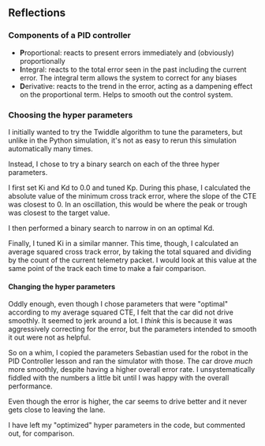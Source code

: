 ## Reflections

### Components of a PID controller

- **P**roportional: reacts to present errors immediately and (obviously) proportionally 
- **I**ntegral: reacts to the total error seen in the past including the current error. The integral term allows the system to correct for any biases
- **D**erivative: reacts to the trend in the error, acting as a dampening effect on the proportional term. Helps to smooth out the control system.

### Choosing the hyper parameters

I initially wanted to try the Twiddle algorithm to tune the parameters, but unlike in the Python simulation, it's not as easy to rerun this simulation automatically many times.

Instead, I chose to try a binary search on each of the three hyper parameters.

I first set Ki and Kd to 0.0 and tuned Kp. During this phase, I calculated the absolute value of the minimum cross track error, where the slope of the CTE was closest to 0. In an oscillation, this would be where the peak or trough was closest to the target value.

I then performed a binary search to narrow in on an optimal Kd.

Finally, I tuned Ki in a similar manner. This time, though, I calculated an average squared cross track error, by taking the total squared and dividing by the count of the current telemetry packet. I would look at this value at the same point of the track each time to make a fair comparison.

#### Changing the hyper parameters

Oddly enough, even though I chose parameters that were "optimal" according to my average squared CTE, I felt that the car did not drive smoothly. It seemed to jerk around a lot. I *think* this is because it was aggressively correcting for the error, but the parameters intended to smooth it out were not as helpful.

So on a whim, I copied the parameters Sebastian used for the robot in the PID Controller lesson and ran the simulator with those. The car drove *much* more smoothly, despite having a higher overall error rate. I unsystematically fiddled with the numbers a little bit until I was happy with the overall performance.

Even though the error is higher, the car seems to drive better and it never gets close to leaving the lane.

I have left my "optimized" hyper parameters in the code, but commented out, for comparison.
